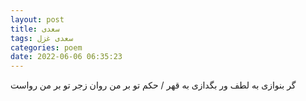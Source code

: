 ```yaml
---
layout: post
title: سعدی
tags: سعدی غزل
categories: poem
date: 2022-06-06 06:35:23
---
```


گر بنوازی به لطف ور بگدازی به قهر / حکم تو بر من روان زجر تو بر من رواست
